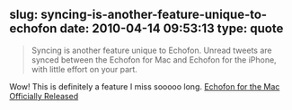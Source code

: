 slug: syncing-is-another-feature-unique-to-echofon
date: 2010-04-14 09:53:13
type: quote
---

> Syncing is another feature unique to Echofon. Unread tweets are synced between the Echofon for Mac and Echofon for the iPhone, with little effort on your part.

Wow! This is definitely a feature I miss sooooo long. [Echofon for the Mac Officially Released](http://thenextweb.com/apps/2010/04/13/echofon-mac-officially-released-clean-simple-lots-unique-features/?utm_source=feedburner&utm_medium=feed&utm_campaign=Feed%3A+TheNextWeb+%28The+Next+Web%29&utm_content=Google+Reader)
